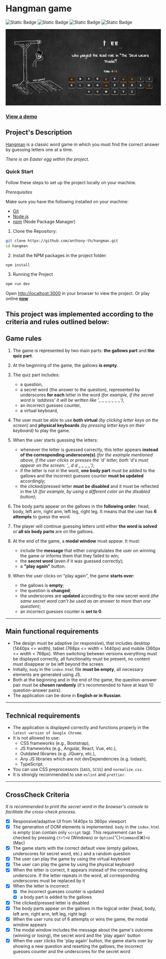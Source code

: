 # Hangman game

![Static Badge](https://img.shields.io/badge/JavaScript-323330?style=flat&logo=javascript&logoColor=F7DF1E) ![Static Badge](https://img.shields.io/badge/Sass-CC6699?logo=sass&logoColor=white) ![Static Badge](https://img.shields.io/badge/webpack5-gray?logo=webpack) ![Static Badge](https://img.shields.io/badge/HTML5-E34F26?style=flat&logo=html5&logoColor=white)


![screenshot](./src/assets/img/readme.webp "project preview")

### [View a demo](https://anthony-th.github.io/hangman/ "live demo")

## Project's Description

[Hangman](<https://en.wikipedia.org/wiki/Hangman_(game)>) is a classic word game in which you must find the correct answer by guessing letters one at a time.

*There is an Easter egg within the project.*

### Quick Start

Follow these steps to set up the project locally on your machine.

*Prerequisites*

Make sure you have the following installed on your machine:

   - [Git](https://git-scm.com/)
   - [Node.js](https://nodejs.org/en)
   - [npm](https://www.npmjs.com/) (Node Package Manager)

1. Clone the Repository:
```bash
git clone https://github.com/anthony-th/hangman.git
cd hangman
```
2. Install the NPM packages in the project folder:
```bash
npm install
```

3. Running the Project

```bash
npm run dev
```
Open [http://localhost:3000](http://localhost:3000) in your browser to view the project.
Or play online **[<u>now</u>](https://anthony-th.github.io/hangman/ "live demo")**

## This project was implemented according to the criteria and rules outlined below:

## Game rules

1. The game is represented by two main parts: **the gallows part** and **the quiz part**.

2. At the beginning of the game, the gallows **is empty**.

3. The quiz part includes:

    - a question,
    - a secret word (the answer to the question), represented by underscores **for each** letter in the word _(for example, if the secret word is 'address' it will be written like '\_ \_ \_ \_ \_ \_ \_')_,
    - an incorrect guesses counter,
    - a virtual keyboard,

4. The user must be able to use **both virtual** _(by clicking letter keys on the screen)_ and **physical keyboards** _(by pressing letter keys on their keyboard)_ to play the game.

5. When the user starts guessing the letters:

    - whenever the letter is guessed correctly, this letter appears **instead of the corresponding underscore(s)** _(for the example mentioned above, if the user clicks or presses the 'd' letter, both 'd's must appear on the screen: '\_ d d \_ \_ \_ \_')_;
    - if the letter is not in the word, **one body part** must be added to the gallows and the incorrect guesses counter **must be updated** accordingly;
    - the clicked/pressed letter **must be disabled** and it must be reflected in the UI _(for example, by using a different color on the disabled button)_;

6. The body parts appear on the gallows in the **following order**: head, body, left arm, right arm, left leg, right leg. It means that the user has **6 attempts** to guess the word.

7. The player will continue guessing letters until either **the word is solved** or **all six body parts** are on the gallows.

8. At the end of the game, a **modal window** must appear. It must:

    - include the **message** that either congratulates the user on winning the game or informs them that they failed to win;
    - the **secret word** (even if it was guessed correctly);
    - a **"play again"** button.

9. When the user clicks on "play again", the game **starts over**:

    - the gallows is **empty**;
    - the question is **changed**;
    - the underscores are **updated** according to the new secret word _(the same secret word can't be used as an answer to more than one question)_;
    - an incorrect guesses counter is **set to 0**.
---
## Main functional requirements

- The design must be adaptive (or responsive), that includes desktop (1440px <= width), tablet (768px <= width < 1440px) and mobile (360px <= width < 768px). When switching between versions everything must be displayed correctly, all functionality must be present, no content must disappear or be left beyond the screen.
- Initially, `body` in the `index.html` file **must be empty**, all necessary elements are generated using JS.
- Both at the beginning and in the end of the game, the question-answer pair must be **chosen randomly** (it's recommended to have at least 10 question-answer pairs).
- The application can be done in **English or in Russian**.
---
## Technical requirements
- The application is displayed correctly and functions properly in the `latest version of Google Chrome`.
- It is not allowed to use:
    - CSS frameworks (e.g., Bootstrap),
    - JS frameworks (e.g., Angular, React, Vue, etc.),
    - Outdated libraries (e.g. JQuery, etc.),
    - Any JS libraries which are not devDependencies (e.g. lodash),
    - TypeScript.
- You can use CSS preprocessors (`SASS`, `SCSS`) and `normalize.css`.
- It is strongly recommended to use `eslint` and `prettier`.
---
## CrossCheck Criteria
*It is recommended to print the secret word in the browser's console to facilitate the cross-check process.*

- [x] Responsive/adaptive UI from 1440px to 360px viewport
- [x] The generation of DOM elements is implemented. `body` in the `index.html` is empty (can contain only `script` tag). This requirement can be checked by pressing `Ctrl+U` (Windows) or `Option`(⌥)`+Command`(⌘)`+U` (Mac)
- [x] The game starts with the correct default view (empty gallows, underscores for secret word, etc.) and a random question
- [x] The user can play the game by using the virtual keyboard
- [x] The user can play the game by using the physical keyboard
- [x] When the letter is correct, it appears instead of the corresponding underscore. If the letter repeats in the word, all corresponding underscores must be replaced by it
- [x] When the letter is incorrect:
    - [x] the incorrect guesses counter is updated
    - [x] a body part is added to the gallows
- [x] The clicked/pressed letter is disabled
- [x] The body parts appear on the gallows in the logical order (head, body, left arm, right arm, left leg, right leg)
- [x] When the user runs out of 6 attempts or wins the game, the modal window appears
- [x] The modal window includes the message about the game's outcome (winning or losing), the secret word and the 'play again' button
- [x] When the user clicks the 'play again' button, the game starts over by showing a new question and resetting the gallows, the incorrect guesses counter and the underscores for the secret word